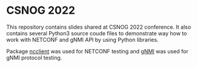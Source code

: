 # CSNOG 2022
This repository contains slides shared at CSNOG 2022 conference. It also contains several Python3 source coude files to demonstrate 
way how to work with NETCONF and gNMI API by using Python libraries.  
  
Package [ncclient](https://github.com/ncclient/ncclient) was used for NETCONF testing and [gNMI](https://github.com/nokia/pygnmi) was used for gNMI protocol testing.
